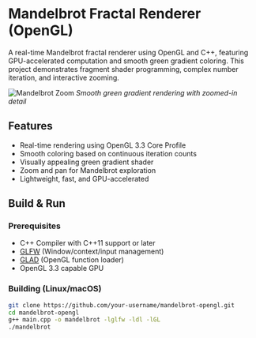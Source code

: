 # Mandelbrot Fractal Renderer (OpenGL)

A real-time Mandelbrot fractal renderer using OpenGL and C++, featuring GPU-accelerated computation and smooth green gradient coloring. This project demonstrates fragment shader programming, complex number iteration, and interactive zooming.

![Mandelbrot Zoom](images/mandelbrot_zoom.png)
*Smooth green gradient rendering with zoomed-in detail*

## Features

- Real-time rendering using OpenGL 3.3 Core Profile
- Smooth coloring based on continuous iteration counts
- Visually appealing green gradient shader
- Zoom and pan for Mandelbrot exploration
- Lightweight, fast, and GPU-accelerated

## Build & Run

### Prerequisites

- C++ Compiler with C++11 support or later
- [GLFW](https://www.glfw.org/) (Window/context/input management)
- [GLAD](https://glad.dav1d.de/) (OpenGL function loader)
- OpenGL 3.3 capable GPU

### Building (Linux/macOS)

```bash
git clone https://github.com/your-username/mandelbrot-opengl.git
cd mandelbrot-opengl
g++ main.cpp -o mandelbrot -lglfw -ldl -lGL
./mandelbrot
